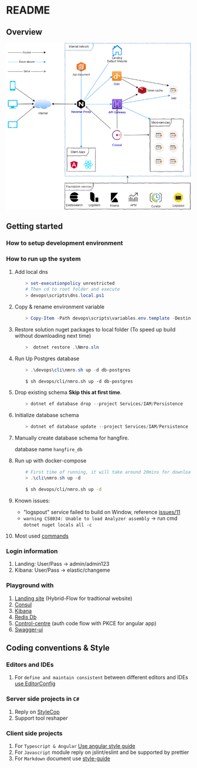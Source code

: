 # README

## Overview

![Architect](docs/images/architect.png)

## Getting started

### How to setup development environment

### How to run up the system

1. Add local dns

    ```powershell
        > set-executionpolicy unrestricted
        # Then cd to root folder and execute
        > devops\scripts\dns.local.ps1
    ```

1. Copy & rename environment variable

    ```powershell
        > Copy-Item -Path devops\scripts\variables.env.template -Destination .env
    ```

1. Restore solution nuget packages to local folder (To speed up build without downloading next time)

    ```powershell
        >  dotnet restore .\Nmro.sln
    ```

1. Run Up Postgres database

    ```powershell
        > .\devops\cli\nmro.sh up -d db-postgres
    ```

    ```shell
        $ sh devops/cli/nmro.sh up -d db-postgres
    ```

1. Drop existing schema **Skip this at first time**.

    ```powershell
        > dotnet ef database drop --project Services/IAM/Persistence
    ```

1. Initialize database schema

    ```powershell
        > dotnet ef database update --project Services/IAM/Persistence
    ```

1. Manually create database schema for hangfire.

    database name `hangfire_db`

1. Run up with docker-compose

    ```powershell
        # First time of running, it will take around 20mins for downloading images & build
        > .\cli\nmro.sh up -d
    ```

    ```sh
        $ sh devops/cli/nmro.sh up -d
    ```

1. Known issues:

    * "logspout" service failed to build on Window, reference [issues/11](https://github.com/TamVoMinh/netmicro/issues/11)
    * `warning CS8034: Unable to load Analyzer assembly` → run cmd `dotnet nuget locals all -c`

1. Most used [commands](Docs/DOCKER.md)

### Login information

1. Landing: User/Pass → admin/admin123
1. Kibana: User/Pass → elastic/changeme

### Playground with

1. [Landing site](http://nmro.local/) (Hybrid-Flow for tradtional website)
1. [Consul](http://isys.nmro.local/)
1. [Kibana](http://isys.nmro.local/elk/)
1. [Redis Db](http://isys.nmro.local/redis/)
1. [Control-centre](http://control-centre.nmro.local/) (auth code flow with PKCE for angular app)
1. [Swagger-ui](http://docs.nmro.local/)

## Coding conventions & Style

### Editors and IDEs

1. For `define and maintain consistent` between different editors and IDEs [use EditorConfig](http://editorconfig.org)

### Server side projects in `C#`

1. Reply on [StyleCop](https://github.com/StyleCop/StyleCop.ReSharper)
1. Support tool reshaper

### Client side projects

1. For `Typescript & Angular` [Use angular style guide](https://angular.io/guide/styleguide)
1. For `Javascript` module reply on jslint/eslint and be supported by prettier
1. For `Markdown` document use [style-guide](https://arcticicestudio.github.io/styleguide-markdown/rules/)
